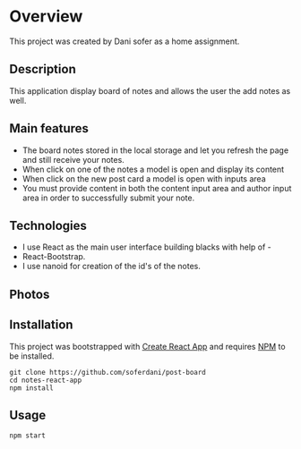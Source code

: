 # Overview

This project was created by Dani sofer as a home assignment.

## Description
This application display board of notes and allows the user the add notes as well. 

## Main features 
* The board notes stored in the local storage and let you refresh the page and still receive your notes.
* When click on one of the notes a model is open and display its content 
* When click on the new post card a model is open with inputs area 
* You must provide content in both the content input area and author input area in order to successfully submit your note. 

## Technologies
* I use React as the main user interface building blacks with help of -
*  React-Bootstrap.
* I use nanoid for creation of the id's of the notes. 


## Photos

## Installation
This project was bootstrapped with [Create React App](https://github.com/facebookincubator/create-react-app)
and requires [NPM](https://docs.npmjs.com/) to be installed.

    git clone https://github.com/soferdani/post-board
    cd notes-react-app
    npm install

## Usage
    npm start